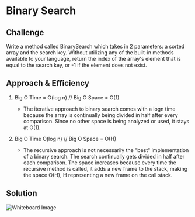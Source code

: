 # Binary Search

## Challenge
Write a method called BinarySearch which takes in 2 parameters: a sorted array and the 
search key. Without utilizing any of the built-in methods available to your language, 
return the index of the array's element that is equal to the search key, or -1 if the 
element does not exist.

## Approach & Efficiency

1. Big O Time = O(log n) // Big O Space = O(1)
	- The iterative approach to binary search comes with a logn time because the array is
	continually being divided in half after every comparison. Since no other space is being analyzed
	or used, it stays at O(1).

2. Big O Time O(log n) // Big O Space = O(H)
	- The recursive approach is not necessarily the "best" implementation of a binary search. The 
	search continually gets divided in half after each comparison. The space increases because every time
	 the recursive method is called, it adds a new frame to the stack, making the space O(H), H 
	 representing a new frame on the call stack. 

## Solution

![Whiteboard Image]()
